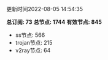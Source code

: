 更新时间2022-08-05 14:54:35

**总订阅: 73**
**总节点: 1744**
**有效节点: 845**
- ss节点: 566
- trojan节点: 215
- v2ray节点: 64
